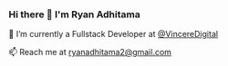 ### Hi there 👋 I'm Ryan Adhitama

🔭 I’m currently a Fullstack Developer at [@VincereDigital](https://vinceredigital.com)

📫 Reach me at [ryanadhitama2@gmail.com](mailto:ryanadhitama2@gmail.com)
<!--
**ryanadhitama/ryanadhitama** is a ✨ _special_ ✨ repository because its `README.md` (this file) appears on your GitHub profile.

Here are some ideas to get you started:

- 🔭 I’m currently working on ...
- 🌱 I’m currently learning ...
- 👯 I’m looking to collaborate on ...
- 🤔 I’m looking for help with ...
- 💬 Ask me about ...
- 📫 How to reach me: ...
- 😄 Pronouns: ...
- ⚡ Fun fact: ...
-->
